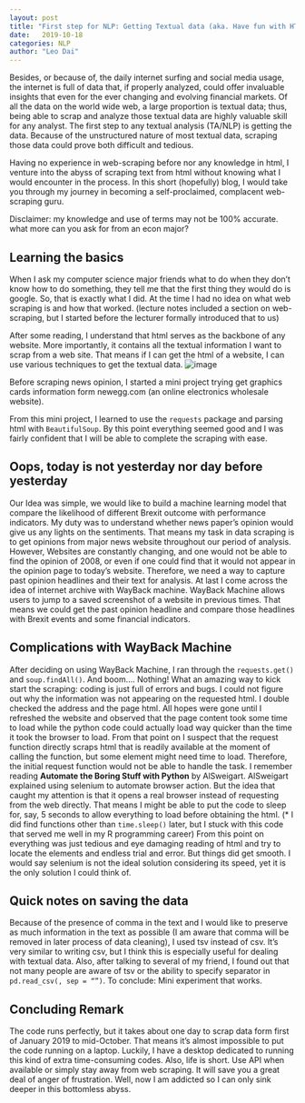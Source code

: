 ```yaml
---
layout: post
title: "First step for NLP: Getting Textual data (aka. Have fun with HTML)"
date:   2019-10-18
categories: NLP
author: "Leo Dai"
---
```


Besides, or because of, the daily internet surfing and social media usage, the internet is full of data that, if properly analyzed, could offer invaluable insights that even for the ever changing and evolving financial markets. Of all the data on the world wide web, a large proportion is textual data; thus, being able to scrap and analyze those textual data are highly valuable skill for any analyst. The first step to any textual analysis (TA/NLP) is getting the data. Because of the unstructured nature of most textual data, scraping those data could prove both difficult and tedious. 

Having no experience in web-scraping before nor any knowledge in html, I venture into the abyss of scraping text from html without knowing what I would encounter in the process. In this short (hopefully) blog, I would take you through my journey in becoming a self-proclaimed, complacent web-scraping guru. 

Disclaimer: my knowledge and use of terms may not be 100% accurate. what more can you ask for from an econ major? 

## Learning the basics
When I ask my computer science major friends what to do when they don’t know how to do something, they tell me that the first thing they would do is google. So, that is exactly what I did. At the time I had no idea on what web scraping is and how that worked. (lecture notes included a section on web-scraping, but I started before the lecturer formally introduced that to us) 

After some reading, I understand that html serves as the backbone of any website. More importantly, it contains all the textual information I want to scrap from a web site. That means if I can get the html of a website, I can use various techniques to get the textual data. 
![image](/myghpage/assets/images/blog/NewsScraping/html.jpg)
 
Before scraping news opinion, I started a mini project trying get graphics cards information form newegg.com (an online electronics wholesale website). 

From this mini project, I learned to use the `requests` package and parsing html with `BeautifulSoup`. By this point everything seemed good and I was fairly confident that I will be able to complete the scraping with ease.  

## Oops, today is not yesterday nor day before yesterday
Our Idea was simple, we would like to build a machine learning model that compare the likelihood of different Brexit outcome with performance indicators. My duty was to understand whether news paper’s opinion would give us any lights on the sentiments. That means my task in data scraping is to get opinions from major news website throughout our period of analysis. However, Websites are constantly changing, and one would not be able to find the opinion of 2008, or even if one could find that it would not appear in the opinion page to today’s website. Therefore, we need a way to capture past opinion headlines and their text for analysis. At last I come across the idea of internet archive with WayBack machine. WayBack Machine allows users to jump to a saved screenshot of a website in previous times. That means we could get the past opinion headline and compare those headlines with Brexit events and some financial indicators. 

## Complications with WayBack Machine
After deciding on using WayBack Machine, I ran through the `requests.get()` and `soup.findAll()`. And boom…. Nothing! What an amazing way to kick start the scraping: coding is just full of errors and bugs. I could not figure out why the information was not appearing on the requested html. I double checked the address and the page html. All hopes were gone until I refreshed the website and observed that the page content took some time to load while the python code could actually load way quicker than the time it took the browser to load. From that point on I suspect that the request function directly scraps html that is readily available at the moment of calling the function, but some element might need time to load. Therefore, the initial request function would not be able to handle the task. I remember reading **Automate the Boring Stuff with Python** by AlSweigart. AlSweigart explained using selenium to automate browser action. But the idea that caught my attention is that it opens a real browser instead of requesting from the web directly. That means I might be able to put the code to sleep for, say, 5 seconds to allow everything to load before obtaining the html. (* I did find functions other than `time.sleep()` later, but I stuck with this code that served me well in my R programming career) 
From this point on everything was just tedious and eye damaging reading of html and try to locate the elements and endless trial and error. But things did get smooth. I would say selenium is not the ideal solution considering its speed, yet it is the only solution I could think of. 
## Quick notes on saving the data
Because of the presence of comma in the text and I would like to preserve as much information in the text as possible (I am aware that comma will be removed in later process of data cleaning), I used tsv instead of csv. It’s very similar to writing csv, but I think this is especially useful for dealing with textual data. Also, after talking to several of my friend, I found out that not many people are aware of tsv or the ability to specify separator in `pd.read_csv(, sep = “”)`. To conclude: Mini experiment that works. 

## Concluding Remark
The code runs perfectly, but it takes about one day to scrap data form first of January 2019 to mid-October. That means it’s almost impossible to put the code running on a laptop. Luckily, I have a desktop dedicated to running this kind of extra time-consuming codes. 
Also, life is short. Use API when available or simply stay away from web scraping. It will save you a great deal of anger of frustration. Well, now I am addicted so I can only sink deeper in this bottomless abyss. 
